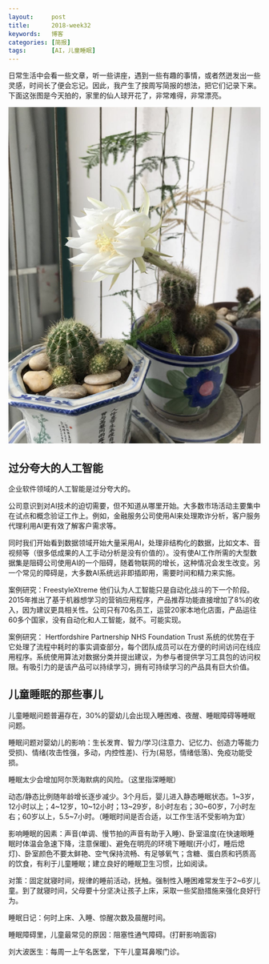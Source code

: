 ```yaml
---
layout:     post
title:      2018-week32 
keywords:   博客
categories: [简报]
tags:	    [AI，儿童睡眠]
---
```


日常生活中会看一些文章，听一些讲座，遇到一些有趣的事情，或者然迸发出一些灵感，时间长了便会忘记。因此，我产生了按周写简报的想法，把它们记录下来。下面这张图是今天拍的，家里的仙人球开花了，非常难得，非常漂亮。   

   ![](/images/images_2018/8-9_01.jpg) 


## 过分夸大的人工智能   
  
企业软件领域的人工智能是过分夸大的。

公司意识到对AI技术的迫切需要，但不知道从哪里开始。大多数市场活动主要集中在试点和概念验证工作上。例如，金融服务公司使用AI来处理欺诈分析，客户服务代理利用AI更有效了解客户需求等。

同时我们开始看到数据领域开始大量采用AI，处理非结构化的数据，比如文本、音视频等（很多低成果的人工手动分析是没有价值的）。没有使AI工作所需的大型数据集是阻碍公司使用AI的一个阻碍，随着物联网的增长，这种情况会发生改变。另一个常见的障碍是，大多数AI系统远非即插即用，需要时间和精力来实施。

案例研究：FreestyleXtreme
他们认为人工智能只是自动化战斗的下一个阶段。2015年推出了基于机器想学习的营销应用程序，产品推荐功能直接增加了8%的收入，因为建议更具相关性。公司只有70名员工，运营20家本地化店面，产品运往60多个国家，没有自动化和人工智能，就不。可能实现。

案例研究： Hertfordshire Partnership NHS Foundation Trust
系统的优势在于它处理了流程中耗时的事实调查部分，每个团队成员可以在方便的时间访问在线应用程序。系统使用算法对数据分类并提出建议，为参与者提供学习工具包的访问权限。有吸引力的是该产品可以持续学习，拥有可持续学习的产品具有巨大价值。


## 儿童睡眠的那些事儿

儿童睡眠问题普遍存在，30%的婴幼儿会出现入睡困难、夜醒、睡眠障碍等睡眠问题。

睡眠问题对婴幼儿的影响：生长发育、智力/学习(注意力、记忆力、创造力等能力受损)、情绪(攻击性强，多动，内控性差)、行为(易怒，情绪低落)、免疫功能受损。

睡眠太少会增加阿尔茨海默病的风险。（这里指深睡眠）

动态/静态比例随年龄增长逐步减少。3个月后，婴儿进入静态睡眠状态。1~3岁，12小时以上；4~12岁，10~12小时；13~29岁，8小时左右；30~60岁，7小时左右；60岁以上，5.5~7小时。（睡眠时间是否合适，以工作生活不受影响为宜）

影响睡眠的因素：声音(单调、慢节拍的声音有助于入睡)、卧室温度(在快速眼睡眠时体温会急速下降，注意保暖)、避免在明亮的环境下睡眠(开小灯，睡后熄灯)、卧室颜色不要太鲜艳、空气保持流畅、有足够氧气；含糖、蛋白质和钙质高的饮食，有利于儿童睡眠；建立良好的睡眠卫生习惯，比如阅读。

对策：固定就寝时间，规律的睡前活动，抚触。强制性入睡困难常发生于2~6岁儿童。到了就寝时间，父母要十分坚决让孩子上床，采取一些奖励措施来强化良好行为。

睡眠日记：何时上床、入睡、惊醒次数及晨醒时间。

睡眠障碍里，儿童最常见的原因：阻塞性通气障碍。(打鼾影响面容)

刘大波医生：每周一上午名医堂，下午儿童耳鼻喉门诊。

